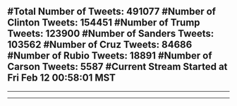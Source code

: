 #Total Number of Tweets: 491077 
#Number of Clinton Tweets: 154451
#Number of Trump Tweets: 123900
#Number of Sanders Tweets: 103562
#Number of Cruz Tweets: 84686
#Number of Rubio Tweets: 18891
#Number of Carson Tweets: 5587
#Current Stream Started at Fri Feb 12 00:58:01 MST
---
---
---
